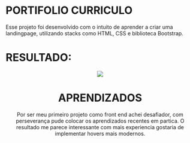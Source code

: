# PORTIFOLIO CURRICULO
Esse projeto foi desenvolvido com o intuito de aprender a criar uma landingpage, utilizando stacks como HTML, CSS e biblioteca Bootstrap.
# RESULTADO:
<div align="center">
  <a> <img src="https://imgur.com/PdXh0aw" target="_blank"> </a>
 

# APRENDIZADOS
Por ser meu primeiro projeto como front end achei desafiador, com perseverança pude colocar os aprendizados recentes em partica. O resultado me parece interessante com mais experiencia gostaria de implementar hovers mais modernos. 
#

